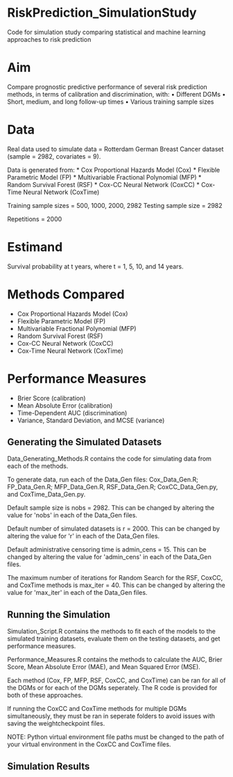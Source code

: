 # RiskPrediction_SimulationStudy
Code for simulation study comparing statistical and machine learning approaches to risk prediction 

# Aim

Compare prognostic predictive performance of several risk prediction methods, in terms of calibration and discrimination, with:
• Different DGMs
• Short, medium, and long follow-up times
• Various training sample sizes


# Data

Real data used to simulate data = Rotterdam German Breast Cancer dataset (sample = 2982, covariates = 9).

Data is generated from:
	* Cox Proportional Hazards Model (Cox)
	* Flexible Parametric Model (FP)
	* Multivariable Fractional Polynomial (MFP)
	* Random Survival Forest (RSF)
	* Cox-CC Neural Network (CoxCC)
	* Cox-Time Neural Network (CoxTime)

Training sample sizes = 500, 1000, 2000, 2982
Testing sample size = 2982

Repetitions = 2000


# Estimand

Survival probability at t years, where t = 1, 5, 10, and 14 years. 


# Methods Compared

* Cox Proportional Hazards Model (Cox)
* Flexible Parametric Model (FP)
* Multivariable Fractional Polynomial (MFP)
* Random Survival Forest (RSF)
* Cox-CC Neural Network (CoxCC)
* Cox-Time Neural Network (CoxTime)


# Performance Measures

* Brier Score (calibration)
* Mean Absolute Error (calibration)
* Time-Dependent AUC (discrimination)
* Variance, Standard Deviation, and MCSE (variance)


## Generating the Simulated Datasets

Data_Generating_Methods.R contains the code for simulating data from each of the methods. 

To generate data, run each of the Data_Gen files: Cox_Data_Gen.R; FP_Data_Gen.R; MFP_Data_Gen.R, RSF_Data_Gen.R; CoxCC_Data_Gen.py, and CoxTime_Data_Gen.py. 

Default sample size is nobs = 2982. This can be changed by altering the value for 'nobs' in each of the Data_Gen files. 

Default number of simulated datasets is r = 2000. This can be changed by altering the value for 'r' in each of the Data_Gen files. 

Default administrative censoring time is admin_cens  = 15. This can be changed by altering the value for 'admin_cens' in each of the Data_Gen files.

The maximum number of iterations for Random Search for the RSF, CoxCC, and CoxTime methods is max_iter = 40. This can be changed by altering the value for 'max_iter' in each of the Data_Gen files.


## Running the Simulation

Simulation_Script.R contains the methods to fit each of the models to the simulated training datasets, evaluate them on the testing datasets, and get performance measures. 

Performance_Measures.R contains the methods to calculate the AUC, Brier Score, Mean Absolute Error (MAE), and Mean Squared Error (MSE). 

Each method (Cox, FP, MFP, RSF, CoxCC, and CoxTime) can be ran for all of the DGMs or for each of the DGMs seperately. The R code is provided for both of these approaches. 

If running the CoxCC and CoxTime methods for multiple DGMs simultaneously, they must be ran in seperate folders to avoid issues with saving the weightcheckpoint files.

NOTE: Python virtual environment file paths must be changed to the path of your virtual environment in the CoxCC and CoxTime files. 


## Simulation Results
